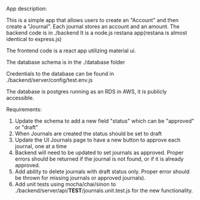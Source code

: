 App description:

This is a simple app that allows users to create an "Account" and then create a "Journal". Each journal stores an account and an amount.
The backend code is in ./backend
It is a node.js restana app(restana is almost identical to express.js)

The frontend code is a react app utilizing material ui.

The database schema is in the ./database folder

Credentials to the database can be found in ./backend/server/config/test.env.js

The database is postgres running as an RDS in AWS, it is publicly accessible.


Requirements:

1. Update the schema to add a new field "status" which can be "approved" or "draft"
2. When Journals are created the status should be set to draft
3. Update the UI Journals page to have a new button to approve each journal, one at a time
4. Backend will need to be updated to set journals as approved. Proper errors should be returned if the journal is not found, or if it is already approved.
5. Add ability to delete journals with draft status only. Proper error should be thrown for missing journals or approved journals).
6. Add unit tests using mocha/chai/sinon to ./backend/server/api/__TEST__/journals.unit.test.js for the new functionality.
